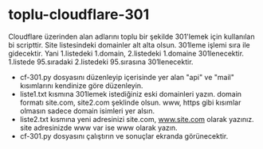 # toplu-cloudflare-301
Cloudflare üzerinden alan adlarını toplu bir şekilde 301'lemek için kullanılan bi scripttir. Site listesindeki domainler alt alta olsun. 301leme işlemi sıra ile gidecektir. Yani 1.listedeki 1.domain, 2.listedeki 1.domaine 301lenecektir. 1.listede 95.sıradaki 2.listedeki 95.sırasına 301lenecektir.

- cf-301.py dosyasını düzenleyip içerisinde yer alan "api" ve "mail" kısımlarını kendinize göre düzenleyin.
- liste1.txt kısmına 301lemek istediğiniz eski domainleri yazın. domain formatı site.com, site2.com şeklinde olsun. www, https gibi kısımlar olmasın sadece domain isimleri yer alsın.
- liste2.txt kısmına yeni adresinizi site.com, www.site.com olarak yazınız. site adresinizde www var ise www olarak yazın.
- cf-301.py dosyasını çalıştırın ve sonuçlar ekranda görünecektir.
